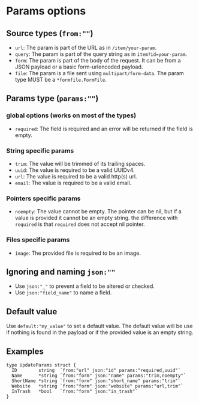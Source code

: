 # Params options

## Source types (`from:""`)

* `url`: The param is part of the URL as in `/item/your-param`.
* `query`: The param is part of the query string as in `item?id=your-param`.
* `form`: The param is part of the body of the request. It can be from a JSON payload or a basic form-urlencoded payload.
* `file`: The param is a file sent using `multipart/form-data`. The param type MUST be a `*formfile.FormFile`.

## Params type (`params:""`)

### global options (works on most of the types)

* `required`: The field is required and an error will be returned if the field is empty.

### String specific params

* `trim`: The value will be trimmed of its trailing spaces.
* `uuid`: The value is required to be a valid UUIDv4.
* `url`: The value is required to be a valid http(s) url.
* `email`: The value is required to be a valid email.

### Pointers specific params

* `noempty`: The value cannot be empty. The pointer can be nil, but if a value is provided it cannot be an empty string. the difference with `required` is that `required` does not accept nil pointer.

### Files specific params

* `image`: The provided file is required to be an image.

## Ignoring and naming `json:""`

* Use `json:"_"` to prevent a field to be altered or checked.
* Use `json:"field_name"` to name a field.

## Default value

Use `default:"my_value"` to set a default value. The default value will be use if nothing is found in the payload or if the provided value is an empty string.


## Examples

```golang
type UpdateParams struct {
  ID        string  `from:"url" json:"id" params:"required,uuid"`
  Name      *string `from:"form" json:"name" params:"trim,noempty"`
  ShortName *string `from:"form" json:"short_name" params:"trim"`
  Website   *string `from:"form" json:"website" params:"url,trim"`
  InTrash   *bool   `from:"form" json:"in_trash"`
}
```